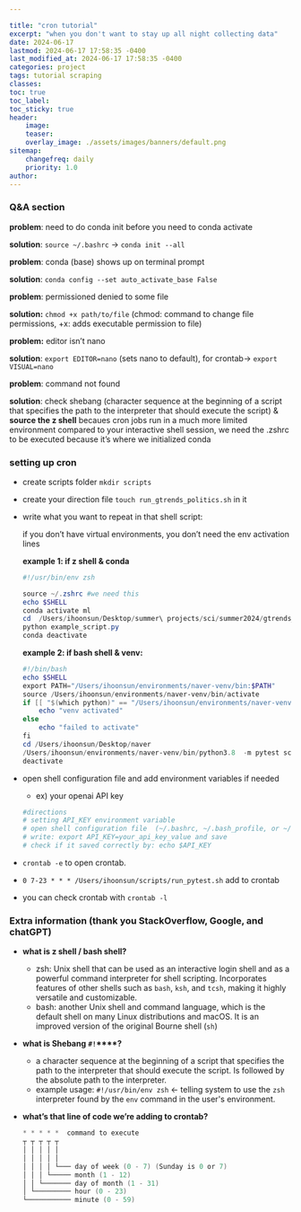 ```yaml
---

title: "cron tutorial"
excerpt: "when you don't want to stay up all night collecting data"
date: 2024-06-17
lastmod: 2024-06-17 17:58:35 -0400
last_modified_at: 2024-06-17 17:58:35 -0400
categories: project
tags: tutorial scraping
classes:
toc: true
toc_label:
toc_sticky: true
header:
    image:
    teaser:
    overlay_image: ./assets/images/banners/default.png
sitemap:
    changefreq: daily
    priority: 1.0
author:
---
```


<!--postNo: 2024-06-17-->


### Q&A section 


**problem**: need to do conda init before you need to conda activate


**solution**: `source ~/.bashrc`  → `conda init --all`


**problem**: conda (base) shows up on terminal prompt


**solution**: `conda config --set auto_activate_base False`


**problem**: permissioned denied to some file


**solution:** `chmod +x path/to/file` (chmod: command to change file permissions, +x: adds executable permission to file)


**problem:** editor isn’t nano


**solution**: `export EDITOR=nano` (sets nano to default), for crontab→ `export VISUAL=nano`


**problem**: command not found


**solution**: check shebang (character sequence at the beginning of a script that specifies the path to the interpreter that should execute the script) & **source the z shell** becaues cron jobs run in a much more limited environment compared to your interactive shell session, we need the .zshrc to be executed because it’s where we initialized conda 


### setting up cron

- create scripts folder `mkdir scripts`
- create your direction file `touch run_gtrends_politics.sh`  in it
- write what you want to repeat in that shell script:

	if you don’t have virtual environments, you don’t need the env activation lines


	**example 1: if z shell & conda**


	```powershell
	#!/usr/bin/env zsh
	
	source ~/.zshrc #we need this
	echo $SHELL
	conda activate ml
	cd  /Users/ihoonsun/Desktop/summer\ projects/sci/summer2024/gtrends_politics
	python example_script.py
	conda deactivate
	```


	**example 2: if bash shell & venv:**


	```powershell
	#!/bin/bash
	echo $SHELL
	export PATH="/Users/ihoonsun/environments/naver-venv/bin:$PATH"
	source /Users/ihoonsun/environments/naver-venv/bin/activate
	if [[ "$(which python)" == "/Users/ihoonsun/environments/naver-venv/bin/python" ]]; then
		echo "venv activated"
	else
		echo "failed to activate"
	fi
	cd /Users/ihoonsun/Desktop/naver 
	/Users/ihoonsun/environments/naver-venv/bin/python3.8  -m pytest scraper.py --headless #run pytest
	deactivate
	
	```

- open shell configuration file and add  environment variables if needed
	- ex) your openai API key

	```powershell
	#directions
	# setting API_KEY environment variable
	# open shell configuration file  (~/.bashrc, ~/.bash_profile, or ~/.zshrc)
	# write: export API_KEY=your_api_key_value and save
	# check if it saved correctly by: echo $API_KEY
	```

- `crontab -e`  to open crontab.
- `0 7-23 * * * /Users/ihoonsun/scripts/run_pytest.sh` add to crontab
- you can check crontab with `crontab -l`

### Extra information (thank you StackOverflow, Google, and chatGPT)

- **what is z shell / bash shell?**
	- zsh: Unix shell that can be used as an interactive login shell and as a powerful command interpreter for shell scripting. Incorporates features of other shells such as `bash`, `ksh`, and `tcsh`, making it highly versatile and customizable.
	- bash: another Unix shell and command language, which is the default shell on many Linux distributions and macOS. It is an improved version of the original Bourne shell (`sh`)
- **what is Shebang** **`#!`****?**
	- a character sequence at the beginning of a script that specifies the path to the interpreter that should execute the script. Is followed by the absolute path to the interpreter.
	- example usage: `#!/usr/bin/env zsh`  ← telling system to use the `zsh` interpreter found by the `env` command in the user's environment.
- **what’s that line of code we’re adding to crontab?**

	```powershell
	* * * * *  command to execute
	┬ ┬ ┬ ┬ ┬
	│ │ │ │ │
	│ │ │ │ │
	│ │ │ │ └─── day of week (0 - 7) (Sunday is 0 or 7)
	│ │ │ └───── month (1 - 12)
	│ │ └─────── day of month (1 - 31)
	│ └───────── hour (0 - 23)
	└─────────── minute (0 - 59)
	```


